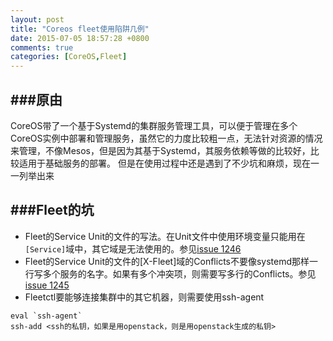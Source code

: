 ```yaml
---
layout: post
title: "Coreos fleet使用陷阱几例"
date: 2015-07-05 18:57:28 +0800
comments: true
categories: [CoreOS,Fleet]
---
```


###原由
---
CoreOS带了一个基于Systemd的集群服务管理工具，可以便于管理在多个CoreOS实例中部署和管理服务，虽然它的力度比较粗一点，无法针对资源的情况来管理，不像Mesos，但是因为其基于Systemd，其服务依赖等做的比较好，比较适用于基础服务的部署。
但是在使用过程中还是遇到了不少坑和麻烦，现在一一列举出来


###Fleet的坑
---

- Fleet的Service Unit的文件的写法。在Unit文件中使用环境变量只能用在`[Service]`域中，其它域是无法使用的。参见[issue 1246](https://github.com/coreos/fleet/issues/1246)
- Fleet的Service Unit的文件的[X-Fleet]域的Conflicts不要像systemd那样一行写多个服务的名字。如果有多个冲突项，则需要写多行的Conflicts。参见[issue 1245](https://github.com/coreos/fleet/issues/1245)
- Fleetctl要能够连接集群中的其它机器，则需要使用ssh-agent

```
eval `ssh-agent`
ssh-add <ssh的私钥，如果是用openstack，则是用openstack生成的私钥>
```





